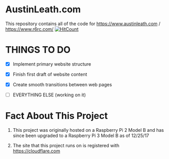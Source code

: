 # AustinLeath.com
This repository contains all of the code for https://www.austinleath.com / https://www.r6rc.com/
[![HitCount](http://hits.dwyl.io/austinleath/main.svg)](http://hits.dwyl.io/austinleath/main)

# THINGS TO DO

- [x] Implement primary website structure

- [x] Finish first draft of website content

- [x] Create smooth transitions between web pages

- [ ] EVERYTHING ELSE (working on it)


# Fact About This Project

1. This project was originally hosted on a Raspberry Pi 2 Model B and has since been upgraded to a Raspberry Pi 3 Model B as of 12/25/17

2. The site that this project runs on is registered with https://cloudflare.com
